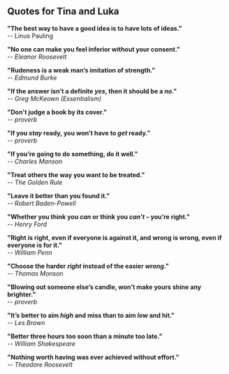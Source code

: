 ## Quotes for Tina and Luka


**"The best way to have a good idea is to have lots of ideas."**  
-- Linus Pauling


**"No one can make you feel inferior without your consent."**  
-- *Eleanor Roosevelt*


**"Rudeness is a weak man’s imitation of strength."**  
-- *Edmund Burke*


**"If the answer isn’t a definite *yes*, then it should be a *no*."**  
-- *Greg McKeown (Essentialism)*


**"Don't judge a book by its cover."**  
-- *proverb*


**"If you *stay* ready, you won’t have to *get* ready."**  
-- *proverb*


**"If you’re going to do something, do it well."**  
-- *Charles Manson*


**"Treat others the way you want to be treated."**  
-- *The Golden Rule*


**"Leave it better than you found it."**  
-- *Robert Baden-Powell*


**"Whether you think you *can* or think you *can't* – you’re right."**  
-- *Henry Ford*


**"Right is right, even if everyone is against it, and wrong is wrong, even if everyone is for it."**  
-- *William Penn*


**"Choose the harder *right* instead of the easier *wrong*."**  
-- *Thomas Monson*


**"Blowing out someone else’s candle, won’t make yours shine any brighter."**  
-- *proverb*


**"It’s better to aim *high* and miss than to aim *low* and hit."**  
-- *Les Brown*


**"Better three hours too soon than a minute too late."**  
-- *William Shakespeare*


**"Nothing worth having was ever achieved without effort."**  
-- *Theodore Roosevelt*
